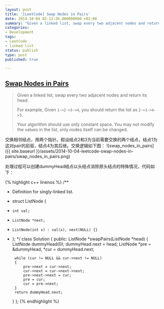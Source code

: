 ```yaml
---
layout: post
title: '[LeetCode] Swap Nodes in Pairs'
date: 2014-10-04 02:12:26.000000000 +02:00
summary: "Given a linked list, swap every two adjacent nodes and return its head."
categories:
- Development
tags: 
- LeetCode
- linked list
status: publish
type: post
published: true

---
```


## [Swap Nodes in Pairs](https://oj.leetcode.com/submissions/detail/11797418/)

> Given a linked list, swap every two adjacent nodes and return its head.
>
> For example,
> Given `1->2->3->4`, you should return the list as `2->1->4->3`.
>
> Your algorithm should use only constant space. You may not modify the values in the list, only nodes itself can be changed.

交换相邻结点，用两个指针。假设结点2和3为当前需要交换的两个结点，结点1为这对pair的前驱，结点4为其后继。交换逻辑如下图：
![swap_nodes_in_pairs]({{ site.baseurl }}/assets/2014-10-04-leetcode-swap-nodes-in-pairs/swap_nodes_in_pairs.png)

处理过程可以创建dummyHead结点以头结点消除原头结点的特殊情况，代码如下：

{% highlight c++ linenos %}
/**
 * Definition for singly-linked list.
 * struct ListNode {
 *     int val;
 *     ListNode *next;
 *     ListNode(int x) : val(x), next(NULL) {}
 * };
 */
class Solution {
public:
    ListNode *swapPairs(ListNode *head) {
        ListNode dummyHead(0);
        dummyHead.next = head;
        ListNode *pre = &dummyHead, *cur = dummyHead.next;

        while (cur != NULL && cur->next != NULL)
        {
            pre->next = cur->next;
            cur->next = cur->next->next;
            pre->next->next = cur;
            pre = cur;
            cur = pre->next;
        }
        return dummyHead.next;
    }
};
{% endhighlight %}
